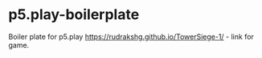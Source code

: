 # p5.play-boilerplate
Boiler plate for p5.play
https://rudrakshg.github.io/TowerSiege-1/ - link for game.
